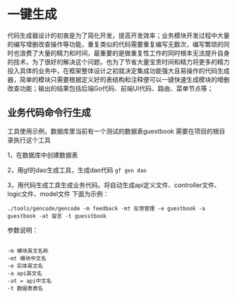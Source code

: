 # 一键生成

代码生成器设计的初衷是为了简化开发，提高开发效率；业务模块开发过程中大量的编写增删改查操作等功能，重复类似的代码需要重复编写无数次，编写繁琐的同时也浪费了大量的精力和时间，最重要的是做重复性工作的同时根本无法提升自身的技术，为了很好的解决这个问题，也为了节省大量宝贵时间和精力将更多的精力投入具体的业务中，在框架整体设计之初就决定集成功能强大且易操作的代码生成器，简单的模块只需要根据定义好的表结构和注释便可以一键快速生成模块的增删改查功能；输出的结果包括后端Go代码、前端UI代码、路由、菜单节点等；

## 业务代码命令行生成

工具使用示例，数据库里当前有一个测试的数据表guestbook
需要在项目的根目录执行这个工具

1，在数据库中创建数据表

2，用gf的dao生成工具，生成dao代码
`gf gen dao`

3，用代码生成工具生成业务代码。将自动生成api定义文件、controller文件、logic文件、model文件
下面为示例：

```
./tools/gencode/gencode -m feedback -mt 反馈管理 -e guestbook -a guestbook -at 留言 -t guesstbook

```

参数说明：
```

-m 模块英文名称
-mt 模块中文名
-e 实体英文名
-a api英文名
-at = api中文名
-t 数据表表名
    
```

